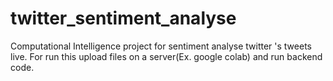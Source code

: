 # twitter_sentiment_analyse
Computational Intelligence project for sentiment analyse twitter 's tweets live.
For run this upload files on a server(Ex. google colab) and run backend code.
